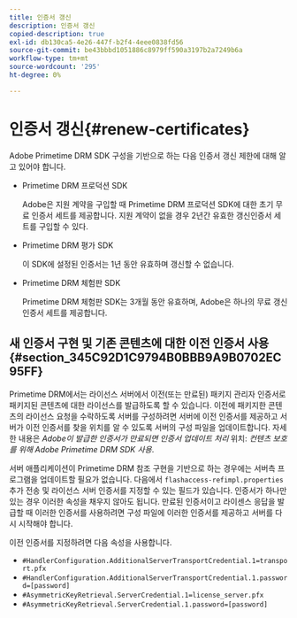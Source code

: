 ```yaml
---
title: 인증서 갱신
description: 인증서 갱신
copied-description: true
exl-id: db130ca5-4e26-447f-b2f4-4eee0838fd56
source-git-commit: be43bbbd1051886c8979ff590a3197b2a7249b6a
workflow-type: tm+mt
source-wordcount: '295'
ht-degree: 0%

---
```


# 인증서 갱신{#renew-certificates}

Adobe Primetime DRM SDK 구성을 기반으로 하는 다음 인증서 갱신 제한에 대해 알고 있어야 합니다.

* Primetime DRM 프로덕션 SDK

   Adobe은 지원 계약을 구입할 때 Primetime DRM 프로덕션 SDK에 대한 초기 무료 인증서 세트를 제공합니다. 지원 계약이 없을 경우 2년간 유효한 갱신인증서 세트를 구입할 수 있다.
* Primetime DRM 평가 SDK

   이 SDK에 설정된 인증서는 1년 동안 유효하며 갱신할 수 없습니다.
* Primetime DRM 체험판 SDK

   Primetime DRM 체험판 SDK는 3개월 동안 유효하며, Adobe은 하나의 무료 갱신 인증서 세트를 제공합니다.

## 새 인증서 구현 및 기존 콘텐츠에 대한 이전 인증서 사용 {#section_345C92D1C9794B0BBB9A9B0702EC95FF}

Primetime DRM에서는 라이선스 서버에서 이전(또는 만료된) 패키지 관리자 인증서로 패키지된 콘텐츠에 대한 라이선스를 발급하도록 할 수 있습니다. 이전에 패키지한 콘텐츠의 라이선스 요청을 수락하도록 서버를 구성하려면 서버에 이전 인증서를 제공하고 서버가 이전 인증서를 찾을 위치를 알 수 있도록 서버의 구성 파일을 업데이트합니다. 자세한 내용은 *Adobe이 발급한 인증서가 만료되면 인증서 업데이트 처리* 위치: *컨텐츠 보호를 위해 Adobe Primetime DRM SDK 사용*.

서버 애플리케이션이 Primetime DRM 참조 구현을 기반으로 하는 경우에는 서버측 프로그램을 업데이트할 필요가 없습니다. 다음에서 `flashaccess-refimpl.properties` 추가 전송 및 라이선스 서버 인증서를 지정할 수 있는 필드가 있습니다. 인증서가 하나만 있는 경우 이러한 속성을 채우지 않아도 됩니다. 만료된 인증서이고 라이센스 응답을 발급할 때 이러한 인증서를 사용하려면 구성 파일에 이러한 인증서를 제공하고 서버를 다시 시작해야 합니다.

이전 인증서를 지정하려면 다음 속성을 사용합니다.

* `#HandlerConfiguration.AdditionalServerTransportCredential.1=transport.pfx`
* `#HandlerConfiguration.AdditionalServerTransportCredential.1.password=[password]`
* `#AsymmetricKeyRetrieval.ServerCredential.1=license_server.pfx`
* `#AsymmetricKeyRetrieval.ServerCredential.1.password=[password]`
